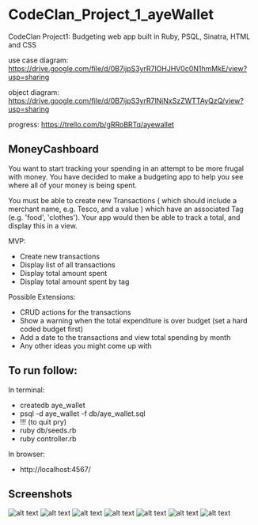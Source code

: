 # CodeClan_Project_1_ayeWallet
CodeClan Project1: Budgeting web app built in Ruby, PSQL, Sinatra, HTML and CSS

use case diagram: https://drive.google.com/file/d/0B7ijpS3yrR7lOHJHV0c0N1hmMkE/view?usp=sharing

object diagram: https://drive.google.com/file/d/0B7ijpS3yrR7lNjNxSzZWTTAyQzQ/view?usp=sharing

progress: https://trello.com/b/gRRoBRTq/ayewallet

## MoneyCashboard

You want to start tracking your spending in an attempt to be more frugal with money. You have decided to make a budgeting app to help you see where all of your money is being spent.

You must be able to create new Transactions ( which should include a merchant name, e.g. Tesco, and a value ) which have an associated Tag (e.g. 'food', 'clothes'). Your app would then be able to track a total, and display this in a view.

MVP:

- Create new transactions
- Display list of all transactions
- Display total amount spent
- Display total amount spent by tag

Possible Extensions:

- CRUD actions for the transactions
- Show a warning when the total expenditure is over budget (set a hard coded budget first)
- Add a date to the transactions and view total spending by month
- Any other ideas you might come up with

## To run follow:

In terminal:
- createdb aye_wallet
- psql -d aye_wallet -f db/aye_wallet.sql
- !!! (to quit pry)
- ruby db/seeds.rb
- ruby controller.rb

In browser:
- http://localhost:4567/

## Screenshots

![alt text](http://imgur.com/3zjHmoj.png)
![alt text](http://imgur.com/TlbDI1F.png)
![alt text](http://imgur.com/SeuZykr.png)
![alt text](http://imgur.com/V5txwEx.png)
![alt text](http://imgur.com/OirFdZS.png)
![alt text](http://imgur.com/HrERv73.png)
![alt text](http://imgur.com/9idYecH.png)


